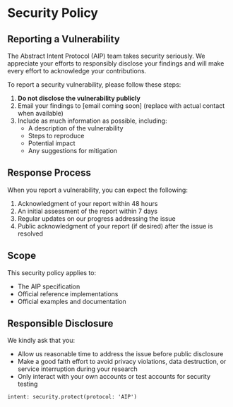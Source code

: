 # Security Policy

## Reporting a Vulnerability

The Abstract Intent Protocol (AIP) team takes security seriously. We appreciate your efforts to responsibly disclose your findings and will make every effort to acknowledge your contributions.

To report a security vulnerability, please follow these steps:

1. **Do not disclose the vulnerability publicly**
2. Email your findings to [email coming soon] (replace with actual contact when available)
3. Include as much information as possible, including:
   - A description of the vulnerability
   - Steps to reproduce
   - Potential impact
   - Any suggestions for mitigation

## Response Process

When you report a vulnerability, you can expect the following:

1. Acknowledgment of your report within 48 hours
2. An initial assessment of the report within 7 days
3. Regular updates on our progress addressing the issue
4. Public acknowledgment of your report (if desired) after the issue is resolved

## Scope

This security policy applies to:

- The AIP specification
- Official reference implementations
- Official examples and documentation

## Responsible Disclosure

We kindly ask that you:

- Allow us reasonable time to address the issue before public disclosure
- Make a good faith effort to avoid privacy violations, data destruction, or service interruption during your research
- Only interact with your own accounts or test accounts for security testing

```
intent: security.protect(protocol: 'AIP')
```
